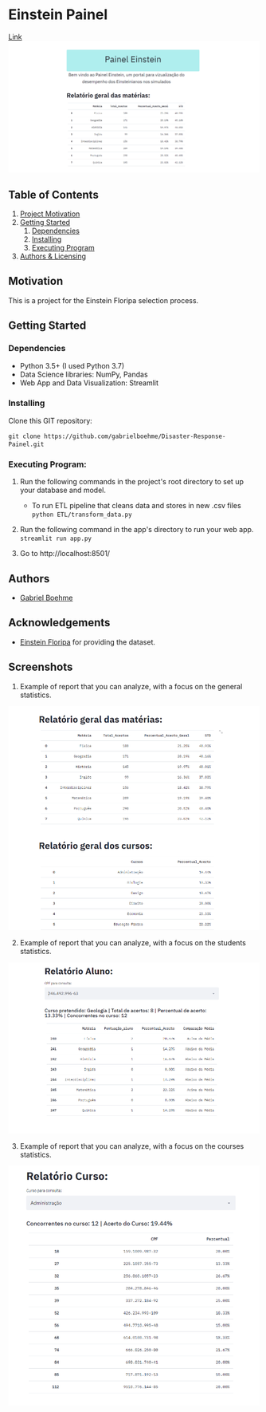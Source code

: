 # Einstein Painel
[Link](https://einsteinpainel.herokuapp.com/)
![Intro Pic](Images/Painel.png)

## Table of Contents
1. [Project Motivation](#Motivation)
2. [Getting Started](#getting_started)
	1. [Dependencies](#dependencies)
	2. [Installing](#installing)
	3. [Executing Program](#executing)
3. [Authors & Licensing](#authors)

<a name="motivation"></a>
## Motivation

This is a project for the Einstein Floripa selection process.

<a name="getting_started"></a>
## Getting Started

<a name="dependencies"></a>
### Dependencies
* Python 3.5+ (I used Python 3.7)
* Data Science libraries: NumPy, Pandas
* Web App and Data Visualization: Streamlit

<a name="installing"></a>
### Installing
Clone this GIT repository:
```
git clone https://github.com/gabrielboehme/Disaster-Response-Painel.git
```
<a name="executing"></a>
### Executing Program:
1. Run the following commands in the project's root directory to set up your database and model.

    - To run ETL pipeline that cleans data and stores in new .csv files
        `python ETL/transform_data.py`

2. Run the following command in the app's directory to run your web app.
    `streamlit run app.py`

3. Go to http://localhost:8501/

<a name="Author"></a>
## Authors

* [Gabriel Boehme](https://github.com/gabrielboehme/)

<a name="acknowledgement "></a>
## Acknowledgements

* [Einstein Floripa](https://einsteinfloripa.com.br/) for providing the dataset.


<a name="screenshots"></a>
## Screenshots

1. Example of report that you can analyze, with a focus on the general statistics.

![Main report](Images/Main_report.png)


2. Example of report that you can analyze, with a focus on the students statistics.

![Studens Statistics](Images/Student_report.png)


3. Example of report that you can analyze, with a focus on the courses statistics.

![Courses Statistics](Images/Course_report.png)
